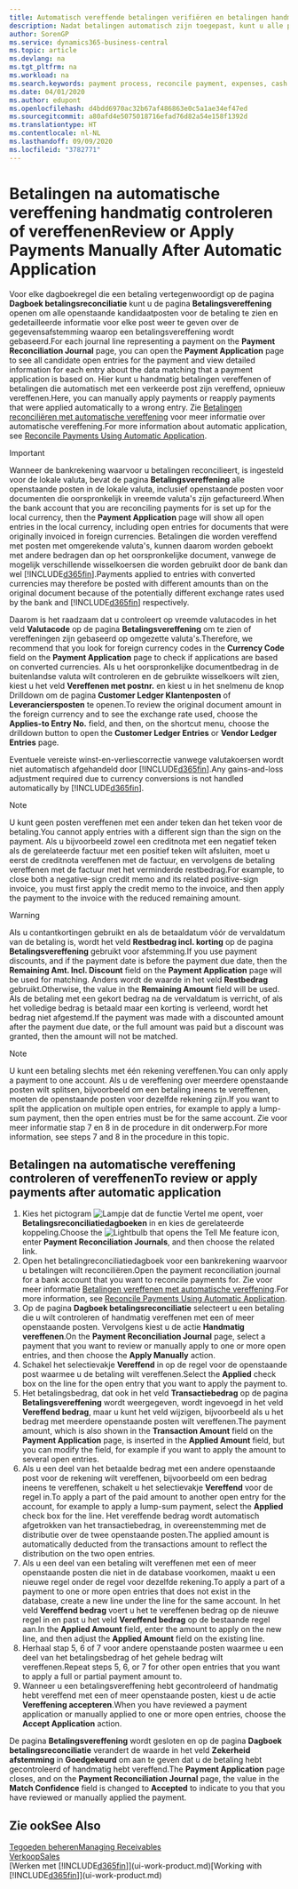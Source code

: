 ```yaml
---
title: Automatisch vereffende betalingen verifiëren en betalingen handmatig opnieuw vereffenen | Microsoft Docs
description: Nadat betalingen automatisch zijn toegepast, kunt u alle posten voor een betaling controleren en handmatig de posten die verkeerd zijn vereffend, opnieuw vereffenen.
author: SorenGP
ms.service: dynamics365-business-central
ms.topic: article
ms.devlang: na
ms.tgt_pltfrm: na
ms.workload: na
ms.search.keywords: payment process, reconcile payment, expenses, cash receipts
ms.date: 04/01/2020
ms.author: edupont
ms.openlocfilehash: d4bdd6970ac32b67af486863e0c5a1ae34ef47ed
ms.sourcegitcommit: a80afd4e5075018716efad76d82a54e158f1392d
ms.translationtype: HT
ms.contentlocale: nl-NL
ms.lasthandoff: 09/09/2020
ms.locfileid: "3782771"
---
```

# <a name="review-or-apply-payments-manually-after-automatic-application"></a><span data-ttu-id="a8fce-103">Betalingen na automatische vereffening handmatig controleren of vereffenen</span><span class="sxs-lookup"><span data-stu-id="a8fce-103">Review or Apply Payments Manually After Automatic Application</span></span>
<span data-ttu-id="a8fce-104">Voor elke dagboekregel die een betaling vertegenwoordigt op de pagina **Dagboek betalingsreconciliatie** kunt u de pagina **Betalingsvereffening** openen om alle openstaande kandidaatposten voor de betaling te zien en gedetailleerde informatie voor elke post weer te geven over de gegevensafstemming waarop een betalingsvereffening wordt gebaseerd.</span><span class="sxs-lookup"><span data-stu-id="a8fce-104">For each journal line representing a payment on the **Payment Reconciliation Journal** page, you can open the **Payment Application** page to see all candidate open entries for the payment and view detailed information for each entry about the data matching that a payment application is based on.</span></span> <span data-ttu-id="a8fce-105">Hier kunt u handmatig betalingen vereffenen of betalingen die automatisch met een verkeerde post zijn vereffend, opnieuw vereffenen.</span><span class="sxs-lookup"><span data-stu-id="a8fce-105">Here, you can manually apply payments or reapply payments that were applied automatically to a wrong entry.</span></span> <span data-ttu-id="a8fce-106">Zie [Betalingen reconciliëren met automatische vereffening](receivables-how-reconcile-payments-auto-application.md) voor meer informatie over automatische vereffening.</span><span class="sxs-lookup"><span data-stu-id="a8fce-106">For more information about automatic application, see [Reconcile Payments Using Automatic Application](receivables-how-reconcile-payments-auto-application.md).</span></span>

> [!IMPORTANT]  
>   <span data-ttu-id="a8fce-107">Wanneer de bankrekening waarvoor u betalingen reconcilieert, is ingesteld voor de lokale valuta, bevat de pagina **Betalingsvereffening** alle openstaande posten in de lokale valuta, inclusief openstaande posten voor documenten die oorspronkelijk in vreemde valuta's zijn gefactureerd.</span><span class="sxs-lookup"><span data-stu-id="a8fce-107">When the bank account that you are reconciling payments for is set up for the local currency, then the **Payment Application** page will show all open entries in the local currency, including open entries for documents that were originally invoiced in foreign currencies.</span></span> <span data-ttu-id="a8fce-108">Betalingen die worden vereffend met posten met omgerekende valuta's, kunnen daarom worden geboekt met andere bedragen dan op het oorspronkelijke document, vanwege de mogelijk verschillende wisselkoersen die worden gebruikt door de bank dan wel [!INCLUDE[d365fin](includes/d365fin_md.md)].</span><span class="sxs-lookup"><span data-stu-id="a8fce-108">Payments applied to entries with converted currencies may therefore be posted with different amounts than on the original document because of the potentially different exchange rates used by the bank and [!INCLUDE[d365fin](includes/d365fin_md.md)] respectively.</span></span>

<span data-ttu-id="a8fce-109">Daarom is het raadzaam dat u controleert op vreemde valutacodes in het veld **Valutacode** op de pagina **Betalingsvereffening** om te zien of vereffeningen zijn gebaseerd op omgezette valuta's.</span><span class="sxs-lookup"><span data-stu-id="a8fce-109">Therefore, we recommend that you look for foreign currency codes in the **Currency Code** field on the **Payment Application** page to check if applications are based on converted currencies.</span></span> <span data-ttu-id="a8fce-110">Als u het oorspronkelijke documentbedrag in de buitenlandse valuta wilt controleren en de gebruikte wisselkoers wilt zien, kiest u het veld **Vereffenen met postnr.** en kiest u in het snelmenu de knop Drilldown om de pagina **Customer Ledger Klantenposten** of **Leveranciersposten** te openen.</span><span class="sxs-lookup"><span data-stu-id="a8fce-110">To review the original document amount in the foreign currency and to see the exchange rate used, choose the **Applies-to Entry No.** field, and then, on the shortcut menu, choose the drilldown button to open the **Customer Ledger Entries** or **Vendor Ledger Entries** page.</span></span>

<span data-ttu-id="a8fce-111">Eventuele vereiste winst-en-verliescorrectie vanwege valutakoersen wordt niet automatisch afgehandeld door [!INCLUDE[d365fin](includes/d365fin_md.md)].</span><span class="sxs-lookup"><span data-stu-id="a8fce-111">Any gains-and-loss adjustment required due to currency conversions is not handled automatically by [!INCLUDE[d365fin](includes/d365fin_md.md)].</span></span>

> [!NOTE]  
>   <span data-ttu-id="a8fce-112">U kunt geen posten vereffenen met een ander teken dan het teken voor de betaling.</span><span class="sxs-lookup"><span data-stu-id="a8fce-112">You cannot apply entries with a different sign than the sign on the payment.</span></span> <span data-ttu-id="a8fce-113">Als u bijvoorbeeld zowel een creditnota met een negatief teken als de gerelateerde factuur met een positief teken wilt afsluiten, moet u eerst de creditnota vereffenen met de factuur, en vervolgens de betaling vereffenen met de factuur met het verminderde restbedrag.</span><span class="sxs-lookup"><span data-stu-id="a8fce-113">For example, to close both a negative-sign credit memo and its related positive-sign invoice, you must first apply the credit memo to the invoice, and then apply the payment to the invoice with the reduced remaining amount.</span></span>

> [!WARNING]  
>   <span data-ttu-id="a8fce-114">Als u contantkortingen gebruikt en als de betaaldatum vóór de vervaldatum van de betaling is, wordt het veld **Restbedrag incl. korting** op de pagina **Betalingsvereffening** gebruikt voor afstemming.</span><span class="sxs-lookup"><span data-stu-id="a8fce-114">If you use payment discounts, and if the payment date is before the payment due date, then the **Remaining Amt. Incl. Discount** field on the **Payment Application** page will be used for matching.</span></span> <span data-ttu-id="a8fce-115">Anders wordt de waarde in het veld **Restbedrag** gebruikt.</span><span class="sxs-lookup"><span data-stu-id="a8fce-115">Otherwise, the value in the **Remaining Amount** field will be used.</span></span> <span data-ttu-id="a8fce-116">Als de betaling met een gekort bedrag na de vervaldatum is verricht, of als het volledige bedrag is betaald maar een korting is verleend, wordt het bedrag niet afgestemd.</span><span class="sxs-lookup"><span data-stu-id="a8fce-116">If the payment was made with a discounted amount after the payment due date, or the full amount was paid but a discount was granted, then the amount will not be matched.</span></span>

> [!NOTE]  
>   <span data-ttu-id="a8fce-117">U kunt een betaling slechts met één rekening vereffenen.</span><span class="sxs-lookup"><span data-stu-id="a8fce-117">You can only apply a payment to one account.</span></span> <span data-ttu-id="a8fce-118">Als u de vereffening over meerdere openstaande posten wilt splitsen, bijvoorbeeld om een betaling ineens te vereffenen, moeten de openstaande posten voor dezelfde rekening zijn.</span><span class="sxs-lookup"><span data-stu-id="a8fce-118">If you want to split the application on multiple open entries, for example to apply a lump-sum payment, then the open entries must be for the same account.</span></span> <span data-ttu-id="a8fce-119">Zie voor meer informatie stap 7 en 8 in de procedure in dit onderwerp.</span><span class="sxs-lookup"><span data-stu-id="a8fce-119">For more information, see steps 7 and 8 in the procedure in this topic.</span></span>

## <a name="to-review-or-apply-payments-after-automatic-application"></a><span data-ttu-id="a8fce-120">Betalingen na automatische vereffening controleren of vereffenen</span><span class="sxs-lookup"><span data-stu-id="a8fce-120">To review or apply payments after automatic application</span></span>
1. <span data-ttu-id="a8fce-121">Kies het pictogram ![Lampje dat de functie Vertel me opent](media/ui-search/search_small.png "Vertel me wat u wilt doen"), voer **Betalingsreconciliatiedagboeken** in en kies de gerelateerde koppeling.</span><span class="sxs-lookup"><span data-stu-id="a8fce-121">Choose the ![Lightbulb that opens the Tell Me feature](media/ui-search/search_small.png "Tell me what you want to do") icon, enter **Payment Reconciliation Journals**, and then choose the related link.</span></span>
2. <span data-ttu-id="a8fce-122">Open het betalingreconciliatiedagboek voor een bankrekening waarvoor u betalingen wilt reconciliëren.</span><span class="sxs-lookup"><span data-stu-id="a8fce-122">Open the payment reconciliation journal for a bank account that you want to reconcile payments for.</span></span> <span data-ttu-id="a8fce-123">Zie voor meer informatie [Betalingen vereffenen met automatische vereffening](receivables-how-reconcile-payments-auto-application.md).</span><span class="sxs-lookup"><span data-stu-id="a8fce-123">For more information, see [Reconcile Payments Using Automatic Application](receivables-how-reconcile-payments-auto-application.md).</span></span>
3. <span data-ttu-id="a8fce-124">Op de pagina **Dagboek betalingsreconciliatie** selecteert u een betaling die u wilt controleren of handmatig vereffenen met een of meer openstaande posten. Vervolgens kiest u de actie **Handmatig vereffenen**.</span><span class="sxs-lookup"><span data-stu-id="a8fce-124">On the **Payment Reconciliation Journal** page, select a payment that you want to review or manually apply to one or more open entries, and then choose the **Apply Manually** action.</span></span>
4. <span data-ttu-id="a8fce-125">Schakel het selectievakje **Vereffend** in op de regel voor de openstaande post waarmee u de betaling wilt vereffenen.</span><span class="sxs-lookup"><span data-stu-id="a8fce-125">Select the **Applied** check box on the line for the open entry that you want to apply the payment to.</span></span>
5. <span data-ttu-id="a8fce-126">Het betalingsbedrag, dat ook in het veld **Transactiebedrag** op de pagina **Betalingsvereffening** wordt weergegeven, wordt ingevoegd in het veld **Vereffend bedrag**, maar u kunt het veld wijzigen, bijvoorbeeld als u het bedrag met meerdere openstaande posten wilt vereffenen.</span><span class="sxs-lookup"><span data-stu-id="a8fce-126">The payment amount, which is also shown in the **Transaction Amount** field on the **Payment Application** page, is inserted in the **Applied Amount** field, but you can modify the field, for example if you want to apply the amount to several open entries.</span></span>
6. <span data-ttu-id="a8fce-127">Als u een deel van het betaalde bedrag met een andere openstaande post voor de rekening wilt vereffenen, bijvoorbeeld om een bedrag ineens te vereffenen, schakelt u het selectievakje **Vereffend** voor de regel in.</span><span class="sxs-lookup"><span data-stu-id="a8fce-127">To apply a part of the paid amount to another open entry for the account, for example to apply a lump-sum payment, select the **Applied** check box for the line.</span></span> <span data-ttu-id="a8fce-128">Het vereffende bedrag wordt automatisch afgetrokken van het transactiebedrag, in overeenstemming met de distributie over de twee openstaande posten.</span><span class="sxs-lookup"><span data-stu-id="a8fce-128">The applied amount is automatically deducted from the transactions amount to reflect the distribution on the two open entries.</span></span>
7. <span data-ttu-id="a8fce-129">Als u een deel van een betaling wilt vereffenen met een of meer openstaande posten die niet in de database voorkomen, maakt u een nieuwe regel onder de regel voor dezelfde rekening.</span><span class="sxs-lookup"><span data-stu-id="a8fce-129">To apply a part of a payment to one or more open entries that does not exist in the database, create a new line under the line for the same account.</span></span> <span data-ttu-id="a8fce-130">In het veld **Vereffend bedrag** voert u het te vereffenen bedrag op de nieuwe regel in en past u het veld **Vereffend bedrag** op de bestaande regel aan.</span><span class="sxs-lookup"><span data-stu-id="a8fce-130">In the **Applied Amount** field, enter the amount to apply on the new line, and then adjust the **Applied Amount** field on the existing line.</span></span>
8. <span data-ttu-id="a8fce-131">Herhaal stap 5, 6 of 7 voor andere openstaande posten waarmee u een deel van het betalingsbedrag of het gehele bedrag wilt vereffenen.</span><span class="sxs-lookup"><span data-stu-id="a8fce-131">Repeat steps 5, 6, or 7 for other open entries that you want to apply a full or partial payment amount to.</span></span>
9. <span data-ttu-id="a8fce-132">Wanneer u een betalingsvereffening hebt gecontroleerd of handmatig hebt vereffend met een of meer openstaande posten, kiest u de actie **Vereffening accepteren**.</span><span class="sxs-lookup"><span data-stu-id="a8fce-132">When you have reviewed a payment application or manually applied to one or more open entries, choose the **Accept Application** action.</span></span>

<span data-ttu-id="a8fce-133">De pagina **Betalingsvereffening** wordt gesloten en op de pagina **Dagboek betalingsreconciliatie** verandert de waarde in het veld **Zekerheid afstemming** in **Goedgekeurd** om aan te geven dat u de betaling hebt gecontroleerd of handmatig hebt vereffend.</span><span class="sxs-lookup"><span data-stu-id="a8fce-133">The **Payment Application** page  closes, and on the **Payment Reconciliation Journal** page, the value in the **Match Confidence** field is changed to **Accepted** to indicate to you that you have reviewed or manually applied the payment.</span></span>

## <a name="see-also"></a><span data-ttu-id="a8fce-134">Zie ook</span><span class="sxs-lookup"><span data-stu-id="a8fce-134">See Also</span></span>
[<span data-ttu-id="a8fce-135">Tegoeden beheren</span><span class="sxs-lookup"><span data-stu-id="a8fce-135">Managing Receivables</span></span>](receivables-manage-receivables.md)  
[<span data-ttu-id="a8fce-136">Verkoop</span><span class="sxs-lookup"><span data-stu-id="a8fce-136">Sales</span></span>](sales-manage-sales.md)  
<span data-ttu-id="a8fce-137">[Werken met [!INCLUDE[d365fin](includes/d365fin_md.md)]](ui-work-product.md)</span><span class="sxs-lookup"><span data-stu-id="a8fce-137">[Working with [!INCLUDE[d365fin](includes/d365fin_md.md)]](ui-work-product.md)</span></span>

